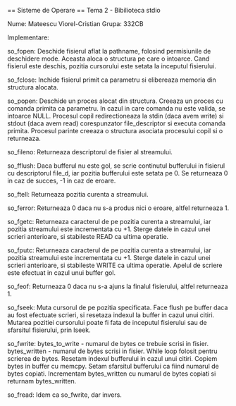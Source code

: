 == Sisteme de Operare ==
Tema 2 - Bibilioteca stdio

Nume: Mateescu Viorel-Cristian
Grupa: 332CB

Implementare:

so_fopen:
	Deschide fisierul aflat la pathname, folosind permisiunile de deschidere mode.
	Aceasta aloca o structura pe care o intoarce.
	Cand fisierul este deschis, pozitia cursorului este setata la inceputul fisierului.

so_fclose:
	Inchide fisierul primit ca parametru si elibereaza memoria din structura alocata.

so_popen:
	Deschide un proces alocat din structura.
	Creeaza un proces cu comanda primita ca parametru.
	In cazul in care comanda nu este valida, se intoarce NULL.
	Procesul copil redirectioneaza la stdin (daca avem write) si stdout (daca avem read)
	corespunzator file_descriptor si executa comanda primita.
	Procesul parinte creeaza o structura asociata procesului copil si o returneaza.

so_fileno:
	Returneaza descriptorul de fisier al streamului.

so_fflush:
	Daca bufferul nu este gol, se scrie continutul bufferului in fisierul cu descriptorul file_d,
	iar pozitia bufferului este setata pe 0.
	Se returneaza 0 in caz de succes, -1 in caz de eroare.

so_ftell:
	Returneaza pozitia curenta a streamului.

so_ferror:
	Returneaza 0 daca nu s-a produs nici o eroare, altfel returneaza 1.

so_fgetc:
	Returneaza caracterul de pe pozitia curenta a streamului,
	iar pozitia streamului este incrementata cu +1.
	Sterge datele in cazul unei scrieri anterioare, si stabileste READ ca ultima operatie.

so_fputc:
	Returneaza caracterul de pe pozitia curenta a streamului,
	iar pozitia streamului este incrementata cu +1.
	Sterge datele in cazul unei scrieri anterioare, si stabileste WRITE ca ultima operatie.
	Apelul de scriere este efectuat in cazul unui buffer gol.

so_feof:
	Returneaza 0 daca nu s-a ajuns la finalul fisierului, altfel returneaza 1.

so_fseek:
	Muta cursorul de pe pozitia specificata. Face flush pe buffer daca au fost efectuate scrieri,
	si resetaza indexul la buffer in cazul unui citiri.
	Mutarea pozitiei cursorului poate fi fata de inceputul fisierului sau de sfarsitul fisierului, prin lseek.

so_fwrite:
	bytes_to_write - numarul de bytes ce trebuie scrisi in fisier.
	bytes_written - numarul de bytes scrisi in fisier.
	While loop folosit pentru scrierea de bytes.
	Resetam indexul bufferului in cazul unui citiri.
	Copiem bytes in buffer cu memcpy. Setam sfarsitul bufferului ca fiind numarul de bytes copiati.
	Incrementam bytes_written cu numarul de bytes copiati si returnam bytes_written.

so_fread:
	Idem ca so_fwrite, dar invers.
